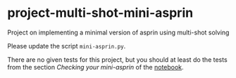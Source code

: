 # project-multi-shot-mini-asprin
Project on implementing a minimal version of asprin using multi-shot solving

Please update the script `mini-asprin.py`. 

There are no given tests for this project, but you should at least 
do the tests from the section *Checking your mini-asprin* of 
the [notebook](https://github.com/potassco-asp-course/notebooks/blob/master/advanced/multi-shot-mini-asprin/multi-shot-mini-asprin.ipynb).
